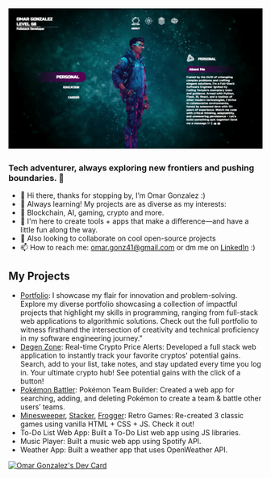 ## [![OmarGonz01 header](https://github.com/omargonz01/omargonz01/blob/main/portfolio.png)](https://www.credly.com/users/omar-gonzalez.eb783789)

### Tech adventurer, always exploring new frontiers and pushing boundaries. 💢

- 🙉 Hi there, thanks for stopping by, I’m Omar Gonzalez :)
- 🧠 Always learning! My projects are as diverse as my interests:  
- 👀 Blockchain, AI, gaming, crypto and more.
- 🌱 I'm here to create tools + apps that make a difference—and have a little fun along the way.
- 💞️ Also looking to collaborate on cool open-source projects
- 📫 How to reach me: omar.gonz41@gmail.com or dm me on [LinkedIn](https://www.linkedin.com/in/omar-go/) :) 

## My Projects
- [Portfolio](https://omargonzalez.netlify.app): I showcase my flair for innovation and problem-solving. Explore my diverse portfolio showcasing a collection of impactful projects that highlight my skills in  programming, ranging from full-stack web applications to algorithmic solutions. Check out the full portfolio to witness firsthand the intersection of creativity and technical proficiency in my software engineering journey."
- [Degen Zone](https://degenzone.onrender.com): Real-time Crypto Price Alerts: Developed a full stack web application to instantly track your favorite cryptos' potential gains. Search, add to your list, take notes, and stay updated every time you log in. Your ultimate crypto hub! See potential gains with the click of a button!   
- [Pokémon Battler](https://pokemon-flask-akd3.onrender.com): Pokémon Team Builder: Created a web app for searching, adding, and deleting Pokémon to create a team & battle other users’ teams.
- [Minesweeper](https://65a81cf2e1f83e0086bd449c--lucky-blini-6e21d9.netlify.app/), [Stacker](https://snazzy-pasca-9577a8.netlify.app/), [Frogger](https://resilient-shortbread-55a293.netlify.app/): Retro Games: Re-created 3 classic games using vanilla HTML + CSS + JS. Check it out! 
- To-Do List Web App: Built a To-Do List web app using JS libraries.
- Music Player: Built a music web app using Spotify API.
- Weather App: Built a weather app that uses OpenWeather API.

<!---
omargonz01/omargonz01 is a ✨ special ✨ repository because its `README.md` (this file) appears on your GitHub profile.
You can click the Preview link to take a look at your changes.
--->
<a href="https://app.daily.dev/omargonz"><img src="https://api.daily.dev/devcards/d77031ab6d7a4e619886b3a19400b28d.png?r=tvh" width="400" alt="Omar Gonzalez's Dev Card"/></a>

